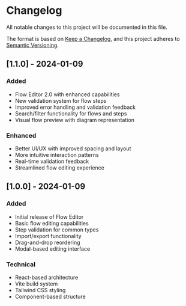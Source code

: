 # Changelog

All notable changes to this project will be documented in this file.

The format is based on [Keep a Changelog](https://keepachangelog.com/en/1.0.0/),
and this project adheres to [Semantic Versioning](https://semver.org/spec/v2.0.0.html).

## [1.1.0] - 2024-01-09

### Added
- Flow Editor 2.0 with enhanced capabilities
- New validation system for flow steps
- Improved error handling and validation feedback
- Search/filter functionality for flows and steps
- Visual flow preview with diagram representation

### Enhanced
- Better UI/UX with improved spacing and layout
- More intuitive interaction patterns
- Real-time validation feedback
- Streamlined flow editing experience

## [1.0.0] - 2024-01-09

### Added
- Initial release of Flow Editor
- Basic flow editing capabilities
- Step validation for common types
- Import/export functionality
- Drag-and-drop reordering
- Modal-based editing interface

### Technical
- React-based architecture
- Vite build system
- Tailwind CSS styling
- Component-based structure
